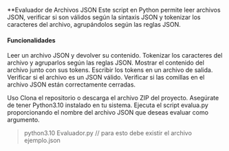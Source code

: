 **Evaluador de Archivos JSON
Este script en Python permite leer archivos JSON, verificar si son válidos según la sintaxis JSON y 
tokenizar los caracteres del archivo, agrupándolos según las reglas JSON. 


#### Funcionalidades
Leer un archivo JSON y devolver su contenido.
Tokenizar los caracteres del archivo y agruparlos según las reglas JSON.
Mostrar el contenido del archivo junto con sus tokens.
Escribir los tokens en un archivo de salida.
Verificar si el archivo es un JSON válido.
Verificar si las comillas en el archivo JSON están correctamente cerradas.

Uso
Clona el repositorio o descarga el archivo ZIP del proyecto.
Asegúrate de tener Python3.10 instalado en tu sistema.
Ejecuta el script evalua.py proporcionando el nombre del archivo JSON que deseas evaluar como argumento.

> python3.10 Evaluador.py  // para esto debe existir el archivo ejemplo.json
